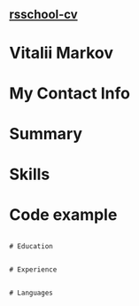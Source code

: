 ## [rsschool-cv](https://elvinyeka.github.io/rsschool-cv/rsccool-cv)[]()

# Vitalii Markov

# My Contact Info


# Summary


# Skills

# Code example

```

# Education


# Experience


# Languages

